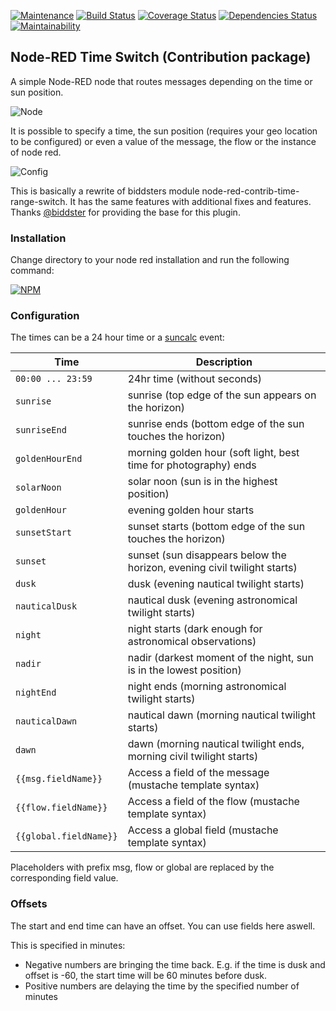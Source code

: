 [![Maintenance][maintenance-image]][maintenance-url] 
[![Build Status][travis-image]][travis-url] 
[![Coverage Status][coveralls-image]][coveralls-url] 
[![Dependencies Status][david-image]][david-url]
[![Maintainability][codeclimate-image]][codeclimate-url]

[maintenance-image]:https://img.shields.io/badge/Maintained%3F-yes-green.svg
[maintenance-url]:https://github.com/huzergackl/node-red-contrib-time-switch/graphs/commit-activity
[travis-image]:https://travis-ci.com/huzergackl/node-red-contrib-time-switch.svg?branch=master
[travis-url]:https://travis-ci.com/huzergackl/node-red-contrib-time-switch
[coveralls-image]:https://coveralls.io/repos/github/huzergackl/node-red-contrib-time-switch/badge.svg?branch=master
[coveralls-url]:https://coveralls.io/github/huzergackl/node-red-contrib-time-switch?branch=master
[david-image]:https://david-dm.org/huzergackl/node-red-contrib-time-switch.svg
[david-url]:https://david-dm.org/huzergackl/node-red-contrib-time-switch
[codeclimate-image]:https://img.shields.io/codeclimate/maintainability/huzergackl/node-red-contrib-time-switch
[codeclimate-url]:https://codeclimate.com/github/huzergackl/node-red-contrib-time-switch


## Node-RED Time Switch (Contribution package)

A simple Node-RED node that routes messages depending on the time or sun position.

![Node](https://raw.githubusercontent.com/huzergackl/node-red-contrib-time-switch/master/screenshots/screenshot_node.png)

It is possible to specify a time, the sun position (requires your geo location to be configured) or even a value of the message, the flow or the instance of node red.

![Config](https://raw.githubusercontent.com/huzergackl/node-red-contrib-time-switch/master/screenshots/screenshot_config.png)

This is basically a rewrite of biddsters module node-red-contrib-time-range-switch. It has the same features with additional fixes and features. Thanks [@biddster](https://github.com/biddster/node-red-contrib-time-range-switch) for providing the base for this plugin.


### Installation
 
Change directory to your node red installation and run the following command:

[![NPM](https://nodei.co/npm/node-red-contrib-time-switch.png)](https://nodei.co/npm/node-red-contrib-time-switch/)

 
### Configuration 
    
The times can be a 24 hour time or a [suncalc](https://github.com/mourner/suncalc) event:


| Time        | Description                                                              |
| --------------- | ------------------------------------------------------------------------ |
| `00:00 ... 23:59`       | 24hr time (without seconds)                    |
| `sunrise`       | sunrise (top edge of the sun appears on the horizon)                     |
| `sunriseEnd`    | sunrise ends (bottom edge of the sun touches the horizon)                |
| `goldenHourEnd` | morning golden hour (soft light, best time for photography) ends         |
| `solarNoon`     | solar noon (sun is in the highest position)                              |
| `goldenHour`    | evening golden hour starts                                               |
| `sunsetStart`   | sunset starts (bottom edge of the sun touches the horizon)               |
| `sunset`        | sunset (sun disappears below the horizon, evening civil twilight starts) |
| `dusk`          | dusk (evening nautical twilight starts)                                  |
| `nauticalDusk`  | nautical dusk (evening astronomical twilight starts)                     |
| `night`         | night starts (dark enough for astronomical observations)                 |
| `nadir`         | nadir (darkest moment of the night, sun is in the lowest position)       |
| `nightEnd`      | night ends (morning astronomical twilight starts)                        |
| `nauticalDawn`  | nautical dawn (morning nautical twilight starts)                         |
| `dawn`          | dawn (morning nautical twilight ends, morning civil twilight starts)     |
| `{{msg.fieldName}}`       | Access a field of the message (mustache template syntax)       |
| `{{flow.fieldName}}`       | Access a field of the flow (mustache template syntax)       |
| `{{global.fieldName}}`       | Access a global field (mustache template syntax)       |

Placeholders with prefix msg, flow or global are replaced by the corresponding field value.

### Offsets

The start and end time can have an offset. You can use fields here aswell.

This is specified in minutes:
- Negative numbers are bringing the time back. E.g. if the time is dusk and offset is -60, the start time will be 60 minutes before dusk.
- Positive numbers are delaying the time by the specified number of minutes
